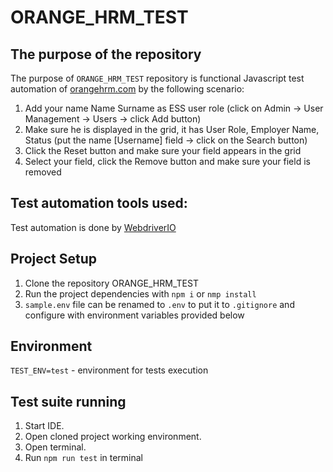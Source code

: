 # ORANGE_HRM_TEST
## The purpose of the repository
The purpose of `ORANGE_HRM_TEST` repository is functional Javascript test automation of [orangehrm.com](https://opensource-demo.orangehrmlive.com/web/index.php/auth/login) by the following scenario:

1. Add your name Name Surname as ESS user role (click on Admin -> User Management -> Users -> click Add button)
2. Make sure he is displayed in the grid, it has User Role, Employer Name, Status (put the name [Username] field -> click on the Search button)
3. Click the Reset button and make sure your field appears in the grid
4. Select your field, click the Remove button and make sure your field is removed

## Test automation tools used:
Test automation is done by [WebdriverIO](https://webdriver.io/) 

## Project Setup 
1. Clone the repository ORANGE_HRM_TEST
2. Run the project dependencies with `npm i` or `nmp install`
3. `sample.env` file can be renamed to `.env` to put it to `.gitignore` and configure with environment variables provided below

## Environment
`TEST_ENV=test` - environment for tests execution

## Test suite running
1. Start IDE.
2. Open cloned project working environment.
3. Open terminal.
4. Run `npm run test` in terminal

